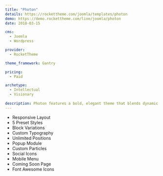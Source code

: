 ```yaml
---
title: "Photon"
details: https://rockettheme.com/joomla/templates/photon
demo: https://demo.rockettheme.com/live/joomla/photon
date: 2018-03-15

cms: 
  - Joomla
  - Wordpress

provider: 
  - RocketTheme

theme_framework: Gantry

pricing:
  - Paid

archetype:
  - Intellectual
  - Visionary
  
description: Photon features a bold, elegant theme that blends dynamic content elements while maintaining a level of simplicity that is the hallmark of modern design. Powered by Gantry 5, Photon is extremely easy to configure with limitless versatility.
---
```


* Responsive Layout
* 5 Preset Styles
* Block Variations
* Custom Typography
* Unlimited Positions
* Popup Module
* Custom Particles
* Social Icons
* Mobile Menu
* Coming Soon Page
* Font Awesome Icons	